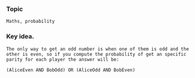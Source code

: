 ### Topic

    Maths, probability

### Key idea.


    The only way to get an odd number is when one of them is odd and the
    other is even, so if you compute the probability of get an specific
    parity for each player the answer will be:

    (AliceEven AND BobOdd) OR (AliceOdd AND BobEven)


